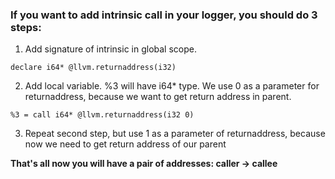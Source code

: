 ### If you want to add intrinsic call in your logger, you should do 3 steps:

1) Add signature of intrinsic in global scope. 
``` 
declare i64* @llvm.returnaddress(i32) 
```
2) Add local variable. %3 will have i64* type.
We use 0 as a parameter for returnaddress, because we want to get return address in parent.

```
%3 = call i64* @llvm.returnaddress(i32 0)
``` 
3) Repeat second step, but use 1 as a parameter of returnaddress, because now we need to get return address
of our parent

    
**That's all now you will have a pair of addresses: caller -> callee**
